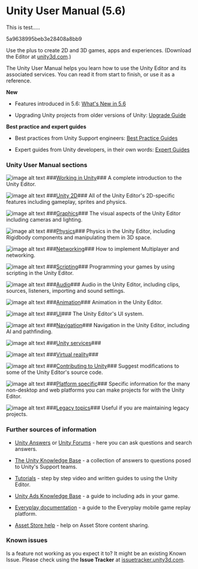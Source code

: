 # Unity User Manual (5.6)

This is test…..

5a9638995beb3e28408a8bb9

Use the plus to create 2D and 3D games, apps and experiences. (Download the Editor at [unity3d.com](http://unity3d.com/unity).)

The Unity User Manual helps you learn how to use the Unity Editor and its associated services. You can read it from start to finish, or use it as a reference.

__New__

* Features introduced in 5.6: [What's New in 5.6](http://docs.google.com/WhatsNew56)

* Upgrading Unity projects from older versions of Unity: [Upgrade Guide](http://docs.google.com/UpgradeGuides)

__Best practice and expert guides__

* Best practices from Unity Support engineers: [Best Practice Guides](http://docs.google.com/BestPracticeGuides)

* Expert guides from Unity developers, in their own words: [Expert Guides](http://docs.google.com/ExpertGuides)

### Unity User Manual sections

![image alt text](image_0.jpg) ###[Working in Unity](http://docs.google.com/UnityOverview)### A complete introduction to the Unity Editor.

![image alt text](image_0.jpg) ###[Unity 2D](http://docs.google.com/Unity2D)### All of the Unity Editor's 2D-specific features including gameplay, sprites and physics.

![image alt text](image_0.jpg) ###[Graphics](http://docs.google.com/Graphics)### The visual aspects of the Unity Editor including cameras and lighting.

![image alt text](image_0.jpg) ###[Physics](http://docs.google.com/PhysicsSection)### Physics in the Unity Editor, including Rigidbody components and manipulating them in 3D space.

![image alt text](image_0.jpg) ###[Networking](http://docs.google.com/UNet)### How to implement Multiplayer and networking.

![image alt text](image_0.jpg) ###[Scripting](http://docs.google.com/ScriptingSection)### Programming your games by using scripting in the Unity Editor.

![image alt text](image_0.jpg) ###[Audio](http://docs.google.com/Audio)### Audio in the Unity Editor, including clips, sources, listeners, importing and sound settings.

![image alt text](image_0.jpg) ###[Animation](http://docs.google.com/AnimationSection)### Animation in the Unity Editor.

![image alt text](image_0.jpg) ###[UI](http://docs.google.com/UISystem)### The Unity Editor's UI system.

![image alt text](image_0.jpg) ###[Navigation](http://docs.google.com/Navigation)### Navigation in the Unity Editor, including AI and pathfinding.

![image alt text](image_0.jpg) ###[Unity services](http://docs.google.com/UnityServices)###

![image alt text](image_0.jpg) ###[Virtual reality](http://docs.google.com/VROverview)###

![image alt text](image_0.jpg) ###[Contributing to Unity](http://docs.google.com/ContributingToUnity)### Suggest modifications to some of the Unity Editor's source code.

![image alt text](image_0.jpg) ###[Platform specific](http://docs.google.com/PlatformSpecific)### Specific information for the many non-desktop and web platforms you can make projects for with the Unity Editor.

![image alt text](image_0.jpg) ###[Legacy topics](http://docs.google.com/LegacyTopics)### Useful if you are maintaining legacy projects.

### Further sources of information

* [Unity Answers](http://answers.unity3d.com/) or [Unity Forums](http://forum.unity3d.com/) - here you can ask questions and search answers.

* [The Unity Knowledge Base](https://support.unity3d.com) - a collection of answers to questions posed to Unity's Support teams.

* [Tutorials](http://unity3d.com/learn/tutorials) - step by step video and written guides to using the Unity Editor.

* [Unity Ads Knowledge Base](http://unityads.unity3d.com/help/index) - a guide to including ads in your game.

* [Everyplay documentation](https://developers.everyplay.com/documentation) - a guide to the Everyplay mobile game replay platform.

* [Asset Store help](http://unity3d.com/asset-store/help) - help on Asset Store content sharing.

### Known issues

Is a feature not working as you expect it to? It might be an existing Known Issue. Please check using the __Issue Tracker__ at [issuetracker.unity3d.com](https://issuetracker.unity3d.com).

